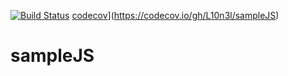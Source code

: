 [![Build Status](https://travis-ci.org/L10n3l/sampleJS.svg?branch=master)](https://travis-ci.org/L10n3l/sampleJS)
[codecov](https://codecov.io/gh/L10n3l/sampleJS/branch/master/graph/badge.svg)](https://codecov.io/gh/L10n3l/sampleJS)
# sampleJS
